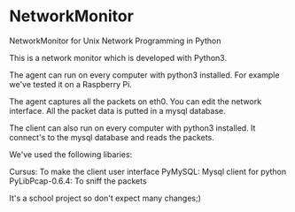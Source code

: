 NetworkMonitor
==============

NetworkMonitor for Unix Network Programming in Python


This is a network monitor which is developed with Python3.

The agent can run on every computer with python3 installed. For example we've tested it on a Raspberry Pi. 

The agent captures all the packets on eth0. You can edit the network interface. All the packet data is putted in a mysql database. 

The client can also run on every computer with python3 installed. It connect's to the mysql database and reads the packets. 

We've used the following libaries:

Cursus: To make the client user interface
PyMySQL: Mysql client for python
PyLibPcap-0.6.4: To sniff the packets

It's a school project so don't expect many changes;)

